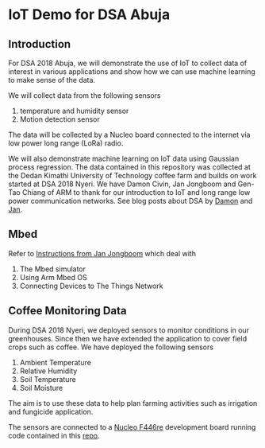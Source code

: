 # IoT Demo for DSA Abuja

## Introduction

For DSA 2018 Abuja, we will demonstrate the use of IoT to collect data of interest in various applications and show how we can use machine learning to make sense of the data. 

We will collect data from the following sensors
1. temperature and humidity sensor
1. Motion detection sensor

The data will be collected by a Nucleo board connected to the internet via low power long range (LoRa) radio.

We will also demonstrate machine learning on IoT data using Gaussian process regression. The data contained in this repository was collected at the Dedan Kimathi University of Technology coffee farm and builds on work started at DSA 2018 Nyeri. We  have Damon Civin, Jan Jongboom and Gen-Tao Chiang of ARM to thank for our introduction to IoT and long range low power communication networks. See blog posts about DSA by [Damon](https://blog.usejournal.com/arm-at-data-science-africa-2018-1071389e92d9) and [Jan](https://os.mbed.com/blog/entry/Making-tomatoes-smart-at-Data-Science-Af/).

## Mbed

Refer to [Instructions from Jan Jongboom](https://github.com/janjongboom/dsa2018-greenhouse-monitor/blob/master/instructions.md) which deal with 
1. The Mbed simulator
1. Using Arm Mbed OS
1. Connecting Devices to The Things Network


## Coffee Monitoring Data

During DSA 2018 Nyeri, we deployed sensors to monitor conditions in our greenhouses. Since then we have extended the application to cover field crops such as coffee.
We have deployed the following sensors
1. Ambient Temperature
1. Relative Humidity
1. Soil Temperature 
1. Soil Moisture

The aim is to use these data to help plan farming activities such as irrigation and fungicide application.

The sensors are connected to a [Nucleo F446re](https://os.mbed.com/platforms/ST-Nucleo-F446RE/) development board running code contained in this [repo](https://github.com/ciiram/nyeri-coffee).


